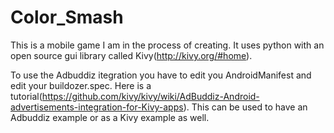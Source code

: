 # Color_Smash

This is a mobile game I am in the process of creating. It uses python with an open source gui library called Kivy(http://kivy.org/#home).

To use the Adbuddiz itegration you have to edit you AndroidManifest and edit your buildozer.spec. Here is a tutorial(https://github.com/kivy/kivy/wiki/AdBuddiz-Android-advertisements-integration-for-Kivy-apps).
This can be used to have an Adbuddiz example or as a Kivy example as well.
